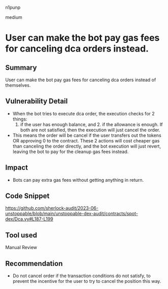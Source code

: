 n1punp

medium

# User can make the bot pay gas fees for canceling dca orders instead.

## Summary
User can make the bot pay gas fees for canceling dca orders instead of themselves.

## Vulnerability Detail
- When the bot tries to execute dca order, the execution checks for 2 things:
  1. if the user has enough balance, and 2. if the allowance is enough.
  If both are not satisfied, then the execution will just cancel the order. 
- This means the order will be cancel if the user transfers out the tokens OR approving 0 to the contract. These 2 actions will cost cheaper gas than canceling the order directly, and the bot execution will just revert, leaving the bot to pay for the cleanup gas fees instead.

## Impact
- Bots can pay extra gas fees without getting anything in return.

## Code Snippet
https://github.com/sherlock-audit/2023-06-unstoppable/blob/main/unstoppable-dex-audit/contracts/spot-dex/Dca.vy#L187-L199

## Tool used

Manual Review

## Recommendation
- Do not cancel order if the transaction conditions do not satisfy, to prevent the incentive for the user to try to cancel the position this way.